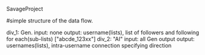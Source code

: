  SavageProject
 
#simple structure of the data flow.

div_1: Gen.
    input: none
    output: username(lists), list of followers and following for each(sub-lists)
            ["abcde_123xx"]
div_2: "AI"
    input: all Gen output
    output: usernames(lists), intra-username connection specifying direction
